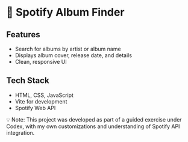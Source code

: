 # 🎵 Spotify Album Finder
## Features
- Search for albums by artist or album name
- Displays album cover, release date, and details
- Clean, responsive UI
## Tech Stack
- HTML, CSS, JavaScript
- Vite for development
- Spotify Web API

💡 Note: This project was developed as part of a guided exercise under Codex, with my own customizations and understanding of Spotify API integration.
